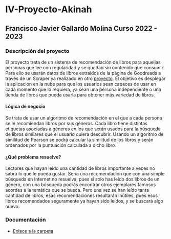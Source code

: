 # IV-Proyecto-Akinah

## Francisco Javier Gallardo Molina      Curso 2022 - 2023

### Descripción del proyecto

El proyecto trata de un sistema de recomendación de libros para aquellas personas que lee con regularidad y se quedan sin contenido que consumir.
Para ello se usarán datos de libros extraídos de la página de Goodreads a través de un Scraper ya realizado en otro [proyecto](https://github.com/scostap/goodreads_bbe_dataset). El objetivo es desplegar la aplicación en la nube para que los usuarios sean capaces de usar en cada momento que lo requiera, ya sean una persona independiente o una tienda de libros que pueda usarla para obtener más variedad de libros.

#### Lógica de negocio

Se trata de usar un algoritmo de recomendación en el que a cada persona se le recomiendan libros por sus géneros. Cada libro tiene distintas etiquetas asociadas a géneros en los que serán usados para la búsqueda de libros similares que el usuario quiera descubrir. Usando un algoritmo de similitud de Pearson se podrá calcular la similitud de los libros y serán ordenados por la puntuación calculada a dicho libro.

#### ¿Qué problema resuelve?

Lectores que hayan leído una cantidad de libros importante a veces no sabrá lo que le pueda gustar. Sería una recomendación que con una simple búsqueda en Internet no resuelva, pues si solo has leído dos libros de un género, con una búsqueda podrás encontrar otros ejemplares famosos acordes a la temática que se busca. Pero una vez se han leído tanta cantidad de libros, esas recomendaciones resultarán inútiles, pues esos libros recomendados seguramente ya hayan sido leídos, y se buscará algo nuevo.

### Documentación

- [Enlace a la carpeta](https://github.com/fjgallardo00/Akinah/tree/Objetivo-1/docs)

